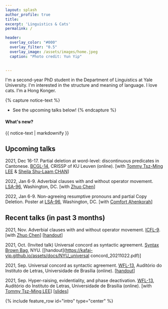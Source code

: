 ```yaml
---
layout: splash
author_profile: true
title:
excerpt: 'Linguistics & Cats'
permalink: /

header:
  overlay_color: "#000"
  overlay_filter: "0.5"
  overlay_image: /assets/images/home.jpeg
  caption: "Photo credit: Yun Yip"

  
---
```


I'm a second-year PhD student in the Department of Linguistics at Yale University. I'm interested in the structure and meaning of language. I love cats. I’m a Hong Konger.


{% capture notice-text %}
* See the upcoming talks below!
{% endcapture %}

<div class="notice--info">
  <h4 class="no_toc">What's new?</h4>
  {{ notice-text | markdownify }}
</div>


## Upcoming talks

2021, Dec 16-17. Partial deletion at word-level: discontinuous predicates in Cantonese. [BCGL-14](https://www.crissp.be/bcgl-14-where-syntax-and-phonology-meet/), CRISSP of KU Leuven (online). [with [Tommy Tsz-Ming LEE](https://tszminglee.github.io/) & [Sheila Shu-Laam CHAN](https://sheilaslchan.github.io/)]

2022, Jan 6-9. Adverbial clauses with and without operator movement. [LSA-96](https://www.linguisticsociety.org/event/lsa-2022-annual-meeting), Washington, DC. [with [Zhuo Chen](https://www.zhuochenlinguist.com/)] 

2022, Jan 6-9. Non-agreeing resumptive pronouns and partial Copy Deletion. Poster at [LSA-96](https://www.linguisticsociety.org/event/lsa-2022-annual-meeting), Washington, DC. [with [Comfort Ahenkorah](https://ling.yale.edu/people/comfort-ahenkorah)]

## Recent talks (in past 3 months)

2021, Nov. Adverbial clauses with and without operator movement. [ICFL-9](https://easychair.org/cfp/ICFL-9). [with [Zhuo Chen](https://www.zhuochenlinguist.com/)] [[handout](https://kafai-yip.github.io/assets/docs/ICFL-9_advclause_handout_20211106.pdf)]

2021, Oct. (Invited talk) Universal concord as syntactic agreement. [Syntax Brown Bag](https://sites.google.com/a/nyu.edu/nyusyntaxbrownbag/schedule?authuser=0), NYU. [[handout](https://kafai-yip.github.io/assets/docs/NYU_universal concord_20211022.pdf)]

2021, Sep. Universal concord as syntactic agreement. [WFL-13](https://13wflunb.wixsite.com/wfl-2020), Auditório do Instituto de Letras, Universidade de Brasília (online). [[handout](https://kafai-yip.github.io/assets/docs/WFL-13_%E2%88%80-concord_handout_20210916.pdf)]

2021, Sep. Hyper-raising, evidentiality, and phase deactivation. [WFL-13](https://13wflunb.wixsite.com/wfl-2020), Auditório do Instituto de Letras, Universidade de Brasília (online). [with [Tommy Tsz-Ming LEE](https://tszminglee.github.io/)] [[slides](https://kafai-yip.github.io/assets/docs/HR%20and%20evidentiality%20-%20handout.pdf)]



{% include feature_row id="intro" type="center" %}
